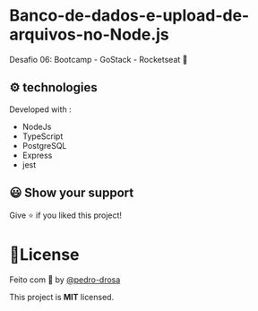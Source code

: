 # Banco-de-dados-e-upload-de-arquivos-no-Node.js
Desafio 06: Bootcamp - GoStack - Rocketseat 🚀
## ⚙️ technologies

Developed with :

- NodeJs
- TypeScript
- PostgreSQL
- Express
- jest

## 😃 Show your support

Give ⭐️ if you liked this project!

# 📝License

Feito com 🖤 by [@pedro-drosa](https://github.com/pedro-drosa)

This project is **MIT** licensed.
